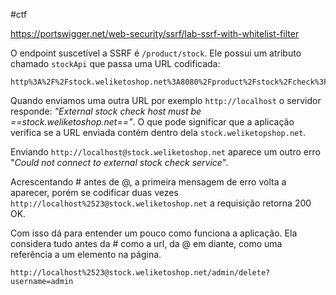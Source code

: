 #ctf 

https://portswigger.net/web-security/ssrf/lab-ssrf-with-whitelist-filter

O endpoint suscetível a SSRF é `/product/stock`. Ele possui um atributo chamado `stockApi` que passa uma URL codificada:

```
http%3A%2F%2Fstock.weliketoshop.net%3A8080%2Fproduct%2Fstock%2Fcheck%3FproductId%3D2%26storeId%3D2
```

Quando enviamos uma outra URL por exemplo `http://localhost` o servidor responde: *"External stock check host must be ==stock.weliketoshop.net=="*. O que pode significar que a aplicação verifica se a URL enviada contém dentro dela `stock.weliketopshop.net`.

Enviando `http://localhost@stock.weliketoshop.net` aparece um outro erro "*Could not connect to external stock check service*". 

Acrescentando # antes de @, a primeira mensagem de erro volta a aparecer, porém se codificar duas vezes `http://localhost%2523@stock.weliketoshop.net` a requisição retorna 200 OK.

Com isso dá para entender um pouco como funciona a aplicação. Ela considera tudo antes da # como a url, da @ em diante, como uma referência a um elemento na página.


```
http://localhost%2523@stock.weliketoshop.net/admin/delete?username=admin
```
